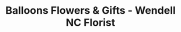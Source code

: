 ---
title: "Balloons Flowers & Gifts - Wendell NC Florist"
url: /wendell/balloons-flowers-und-gifts-wendell-nc-florist/
shop: Blumen
---